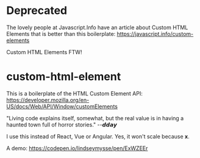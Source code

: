 # Deprecated

The lovely people at Javascript.Info have an article about Custom HTML Elements that is better than this boilerplate: https://javascript.info/custom-elements

Custom HTML Elements FTW!

# custom-html-element

This is a boilerplate of the HTML Custom Element API: https://developer.mozilla.org/en-US/docs/Web/API/Window/customElements

"Living code explains itself, somewhat, but the real value is in having a haunted town full of horror stories."
  --𝙙𝙙𝙖𝙮
  
I use this instead of React, Vue or Angular. Yes, it won't scale because __x__. 

A demo:
https://codepen.io/lindseymysse/pen/ExWZEEr
